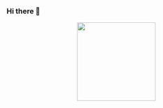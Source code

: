 ### Hi there 👋

<div align="center">
  <a href="https://github.com/davidluiz91">
  <img height="180em" src="https://github-readme-stats.vercel.app/api/top-langs/?username=davidluiz91&layout=compact&langs_count=7&theme=cobalt"/>
</div>
